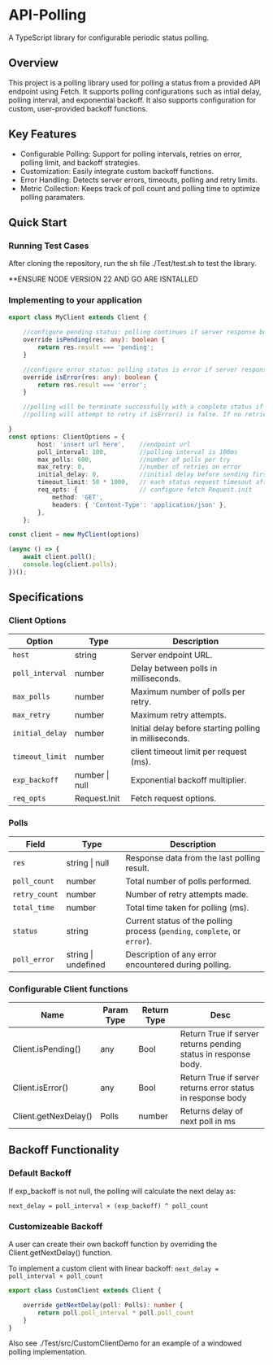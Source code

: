# API-Polling
A TypeScript library for configurable periodic status polling.

## Overview 
This project is a polling library used for polling a status from a provided API endpoint using Fetch. It supports polling configurations such as intial delay, polling interval, and exponential backoff. It also supports configuration for custom, user-provided backoff functions. 

## Key Features 

- Configurable Polling: Support for polling intervals, retries on error, polling limit, and backoff strategies.
- Customization: Easily integrate custom backoff functions.
- Error Handling: Detects server errors, timeouts, polling and retry limits.
- Metric Collection: Keeps track of poll count and polling time to optimize polling paramaters. 

## Quick Start
### Running Test Cases
After cloning the repository, run the sh file ./Test/test.sh to test the library. 

**ENSURE NODE VERSION 22 AND GO ARE ISNTALLED

### Implementing to your application
```typescript
export class MyClient extends Client {
    
    //configure pending status: polling continues if server response body is {"result": "pending"} 
    override isPending(res: any): boolean {
        return res.result === 'pending';
    }

    //configure error status: polling status is error if server response body is {"result": "error"}
    override isError(res: any): boolean {
        return res.result === 'error';
    }

    //polling will be terminate successfully with a complete status if isPending() and isError() is false.
    //polling will attempt to retry if isError() is false. If no retries left, terminates with error status.

}
const options: ClientOptions = {
        host: 'insert url here',    //endpoint url
        poll_interval: 100,         //polling interval is 100ms
        max_polls: 600,             //number of polls per try
        max_retry: 0,               //number of retries on error
        initial_delay: 0,           //initial delay before sending first polling request
        timeout_limit: 50 * 1000,   // each status request timesout after 50 seconds
        req_opts: {                 // configure fetch Request.init 
            method: 'GET',
            headers: { 'Content-Type': 'application/json' },
        },
    };

const client = new MyClient(options) 

(async () => {
    await client.poll();
    console.log(client.polls);
})();
```

## Specifications
### Client Options 
| Option           | Type    | Description                                      |
|------------------|---------|--------------------------------------------------|
| `host`          | string  | Server endpoint URL.                             |
| `poll_interval` | number  | Delay between polls in milliseconds.             |
| `max_polls`     | number  | Maximum number of polls per retry.               |
| `max_retry`     | number  | Maximum retry attempts.                          |
| `initial_delay` | number  | Initial delay before starting polling in milliseconds.           |
| `timeout_limit` | number  | client timeout limit per request (ms).                 |
| `exp_backoff`   | number \| null | Exponential backoff multiplier.                  |
| `req_opts`   | Request.Init  | Fetch request options.                 |

### Polls

| Field          | Type            | Description                          |
|-----------------|-----------------|--------------------------------------|
| `res`          | string \| null  | Response data from the last polling result. |
| `poll_count`   | number          | Total number of polls performed.     |
| `retry_count`  | number          | Number of retry attempts made.       |
| `total_time`   | number          | Total time taken for polling (ms).   |
| `status`       | string          | Current status of the polling process (`pending`, `complete`, or `error`). |
| `poll_error`   | string \| undefined | Description of any error encountered during polling. |


### Configurable Client functions

| Name          | Param Type          | Return Type                          | Desc|
|-----------------|-----------------|--------------------------------------|---|
| Client.isPending()         |any| Bool| Return True if server returns pending status in response body.|
| Client.isError()         | any| Bool| Return True if server returns error status in response body|
| Client.getNexDelay()         | Polls| number| Returns delay of next poll in ms|
## Backoff Functionality 

### Default Backoff

If exp_backoff is not null, the polling will calculate the next delay as:

`next_delay = poll_interval × (exp_backoff) ^ poll_count`

### Customizeable Backoff
A user can create their own backoff function by overriding the Client.getNextDelay() function.

To implement a custom client with linear backoff:  `next_delay = poll_interval × poll_count`

```typescript
export class CustomClient extends Client {

    override getNextDelay(poll: Polls): number {
        return poll.poll_interval * poll.poll_count
    }
}
```

Also see ./Test/src/CustomClientDemo for an example of a windowed polling implementation. 
